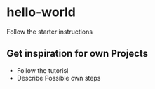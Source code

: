 # hello-world
Follow the starter instructions

## Get inspiration for own Projects

* Follow the tutorisl
* Describe Possible own steps
